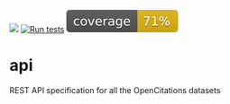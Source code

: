 [<img src="https://img.shields.io/badge/powered%20by-OpenCitations-%239931FC?labelColor=2D22DE" />](http://opencitations.net)
[![Run tests](https://github.com/opencitations/api/actions/workflows/run_tests.yml/badge.svg)](https://github.com/opencitations/api/actions/workflows/run_tests.yml)
![Coverage](https://raw.githubusercontent.com/opencitations/api/master/test/coverage/coverage.svg)

# api
REST API specification for all the OpenCitations datasets
